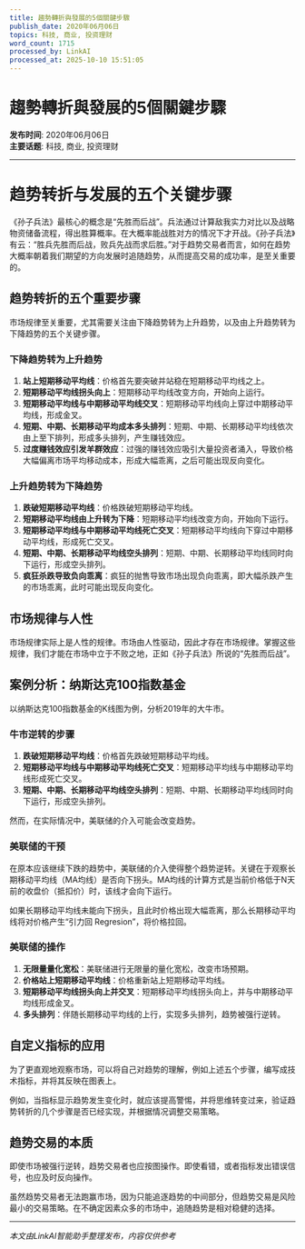 ```yaml
---
title: 趨勢轉折與發展的5個關鍵步驟
publish_date: 2020年06月06日
topics: 科技, 商业, 投资理财
word_count: 1715
processed_by: LinkAI
processed_at: 2025-10-10 15:51:05
---
```


# 趨勢轉折與發展的5個關鍵步驟

**发布时间**: 2020年06月06日  
**主要话题**: 科技, 商业, 投资理财

---

# 趋势转折与发展的五个关键步骤

《孙子兵法》最核心的概念是“先胜而后战”。兵法通过计算敌我实力对比以及战略物资储备流程，得出胜算概率。在大概率能战胜对方的情况下才开战。《孙子兵法》有云：“胜兵先胜而后战，败兵先战而求后胜。”对于趋势交易者而言，如何在趋势大概率朝着我们期望的方向发展时追随趋势，从而提高交易的成功率，是至关重要的。

## 趋势转折的五个重要步骤

市场规律至关重要，尤其需要关注由下降趋势转为上升趋势，以及由上升趋势转为下降趋势的五个关键步骤。

### 下降趋势转为上升趋势

1.  **站上短期移动平均线**：价格首先要突破并站稳在短期移动平均线之上。
2.  **短期移动平均线拐头向上**：短期移动平均线改变方向，开始向上运行。
3.  **短期移动平均线与中期移动平均线交叉**：短期移动平均线向上穿过中期移动平均线，形成金叉。
4.  **短期、中期、长期移动平均成本多头排列**：短期、中期、长期移动平均线依次由上至下排列，形成多头排列，产生赚钱效应。
5.  **过度赚钱效应引发羊群效应**：过强的赚钱效应吸引大量投资者涌入，导致价格大幅偏离市场平均移动成本，形成大幅乖离，之后可能出现反向变化。

### 上升趋势转为下降趋势

1.  **跌破短期移动平均线**：价格跌破短期移动平均线。
2.  **短期移动平均线由上升转为下降**：短期移动平均线改变方向，开始向下运行。
3.  **短期移动平均线与中期移动平均线死亡交叉**：短期移动平均线向下穿过中期移动平均线，形成死亡交叉。
4.  **短期、中期、长期移动平均线空头排列**：短期、中期、长期移动平均线同时向下运行，形成空头排列。
5.  **疯狂杀跌导致负向乖离**：疯狂的抛售导致市场出现负向乖离，即大幅杀跌产生的市场乖离，此时可能出现反向变化。

## 市场规律与人性

市场规律实际上是人性的规律。市场由人性驱动，因此才存在市场规律。掌握这些规律，我们才能在市场中立于不败之地，正如《孙子兵法》所说的“先胜而后战”。

## 案例分析：纳斯达克100指数基金

以纳斯达克100指数基金的K线图为例，分析2019年的大牛市。

### 牛市逆转的步骤

1.  **跌破短期移动平均线**：价格首先跌破短期移动平均线。
2.  **短期移动平均线与中期移动平均线死亡交叉**：短期移动平均线与中期移动平均线形成死亡交叉。
3.  **短期、中期、长期移动平均线空头排列**：短期、中期、长期移动平均线同时向下运行，形成空头排列。

然而，在实际情况中，美联储的介入可能会改变趋势。

### 美联储的干预

在原本应该继续下跌的趋势中，美联储的介入使得整个趋势逆转。关键在于观察长期移动平均线（MA均线）是否向下拐头。MA均线的计算方式是当前价格低于N天前的收盘价（抵扣价）时，该线才会向下运行。

如果长期移动平均线未能向下拐头，且此时价格出现大幅乖离，那么长期移动平均线将对价格产生“引力回 Regresion”，将价格拉回。

### 美联储的操作

1.  **无限量量化宽松**：美联储进行无限量的量化宽松，改变市场预期。
2.  **价格站上短期移动平均线**：价格重新站上短期移动平均线。
3.  **短期移动平均线拐头向上并交叉**：短期移动平均线拐头向上，并与中期移动平均线形成金叉。
4.  **多头排列**：伴随长期移动平均线的上行，实现多头排列，趋势被强行逆转。

## 自定义指标的应用

为了更直观地观察市场，可以将自己对趋势的理解，例如上述五个步骤，编写成技术指标，并将其反映在图表上。

例如，当指标显示趋势发生变化时，就应该提高警惕，并将思维转变过来，验证趋势转折的几个步骤是否已经实现，并根据情况调整交易策略。

## 趋势交易的本质

即使市场被强行逆转，趋势交易者也应按图操作。即使看错，或者指标发出错误信号，也应及时反向操作。

虽然趋势交易者无法跑赢市场，因为只能追逐趋势的中间部分，但趋势交易是风险最小的交易策略。在不确定因素众多的市场中，追随趋势是相对稳健的选择。


---

*本文由LinkAI智能助手整理发布，内容仅供参考*
